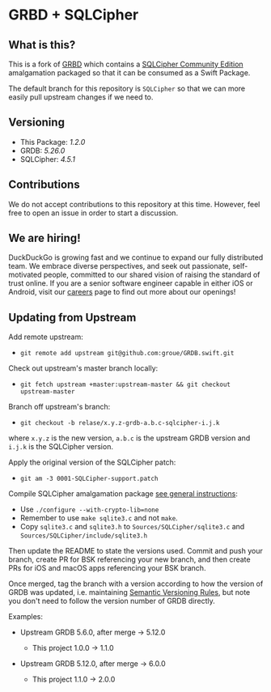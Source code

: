 # GRBD + SQLCipher 

## What is this?
This is a fork of [GRBD](https://github.com/groue/GRDB.swift) which contains a [SQLCipher Community Edition](https://www.zetetic.net/sqlcipher/open-source/) amalgamation packaged so that it can be consumed as a Swift Package.

The default branch for this repository is `SQLCipher` so that we can more easily pull upstream changes if we need to.

## Versioning

* This Package: *1.2.0*
* GRDB: *5.26.0*
* SQLCipher: *4.5.1*

## Contributions
We do not accept contributions to this repository at this time.  However, feel free to open an issue in order to start a discussion.

## We are hiring!
DuckDuckGo is growing fast and we continue to expand our fully distributed team. We embrace diverse perspectives, and seek out passionate, self-motivated people, committed to our shared vision of raising the standard of trust online. If you are a senior software engineer capable in either iOS or Android, visit our [careers](https://duckduckgo.com/hiring/#open) page to find out more about our openings!

## Updating from Upstream

Add remote upstream:

* `git remote add upstream git@github.com:groue/GRDB.swift.git`

Check out upstream's master branch locally:

* `git fetch upstream +master:upstream-master && git checkout upstream-master`

Branch off upstream's branch:

* `git checkout -b relase/x.y.z-grdb-a.b.c-sqlcipher-i.j.k`

where `x.y.z` is the new version, `a.b.c` is the upstream GRDB version and `i.j.k` is the SQLCipher version.

Apply the original version of the SQLCipher patch:

* `git am -3 0001-SQLCipher-support.patch`

Compile SQLCipher amalgamation package [see general instructions](https://github.com/sqlcipher/sqlcipher#compiling-for-unix-like-systems):

* Use `./configure --with-crypto-lib=none`
* Remember to use `make sqlite3.c` and not `make`.
* Copy `sqlite3.c` and `sqlite3.h` to `Sources/SQLCipher/sqlite3.c` and `Sources/SQLCipher/include/sqlite3.h`

Then update the README to state the versions used. Commit and push your branch, create PR for BSK referencing your new branch,
and then create PRs for iOS and macOS apps referencing your BSK branch.

Once merged, tag the branch with a version according to how the version of GRDB was updated,
i.e. maintaining [Semantic Versioning Rules](https://semver.org), but note you don't need
to follow the version number of GRDB directly.

Examples:

* Upstream GRDB 5.6.0, after merge -> 5.12.0
  * This project 1.0.0 -> 1.1.0

* Upstream GRDB 5.12.0, after merge -> 6.0.0
  * This project 1.1.0 -> 2.0.0
